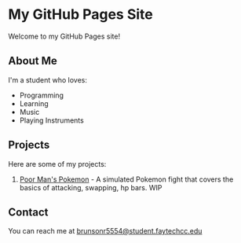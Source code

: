 # My GitHub Pages Site

Welcome to my GitHub Pages site!

## About Me

I'm a student who loves:

- Programming
- Learning
- Music
- Playing Instruments


## Projects

Here are some of my projects:

1. [Poor Man's Pokemon](https://github.com/R-Brunson/CSC-134/blob/main/Mini_Project/M7HW1_Brunson.cpp) - A simulated Pokemon fight that covers the basics of attacking, swapping, hp bars. WIP

## Contact

You can reach me at [brunsonr5554@student.faytechcc.edu](mailto:brunsonr5554@student.faytechcc.edu)
